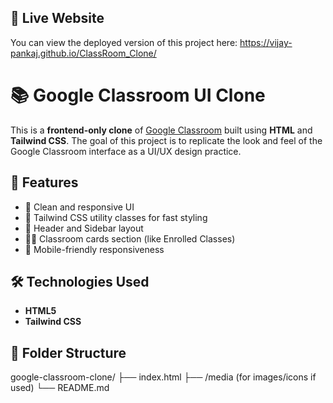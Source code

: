 ## 🔗 Live Website
You can view the deployed version of this project here: https://vijay-pankaj.github.io/ClassRoom_Clone/
# 📚 Google Classroom UI Clone

This is a **frontend-only clone** of [Google Classroom](https://classroom.google.com/) built using **HTML** and **Tailwind CSS**. The goal of this project is to replicate the look and feel of the Google Classroom interface as a UI/UX design practice.

## 🚀 Features

- 🎨 Clean and responsive UI
- 🧱 Tailwind CSS utility classes for fast styling
- 🧭 Header and Sidebar layout
- 🧑‍🏫 Classroom cards section (like Enrolled Classes)
- 📱 Mobile-friendly responsiveness

## 🛠️ Technologies Used

- **HTML5**
- **Tailwind CSS**

## 📂 Folder Structure
google-classroom-clone/
├── index.html
├── /media (for images/icons if used)
└── README.md
